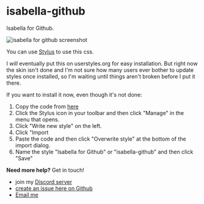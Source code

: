 # isabella-github
Isabella for Github.

![isabella for github screenshot](https://isabella-theme.github.io/assets/img/isabella-github/preview.png)

You can use [Stylus](https://add0n.com/stylus.html) to use this css.

I *will* eventually put this on userstyles.org for easy installation. But right now the skin isn't done and I'm not sure how many users ever bother to update styles once installed, so I'm waiting until things aren't broken before I put it there.

If you want to install it now, even though it's not done:

1. Copy the code from [here](https://github.com/isabella-theme/isabella-github/raw/master/isabella-github.css)
2. Click the Stylus icon in your toolbar and then click "Manage" in the menu that opens.
3. Click "Write new style" on the left.
4. Click "Import
5. Paste the code and then click "Overwrite style" at the bottom of the import dialog.
6. Name the style "Isabella for Github" or "isabella-github" and then click "Save"

**Need more help?** Get in touch!
- join my [Discord server](https://discord.gg/ZfDP2ZV)
- [create an issue here on Github](https://github.com/isabella-theme/isabella-github/issues/new)
- [Email me](mailto:jontiamac@gmail.com)
